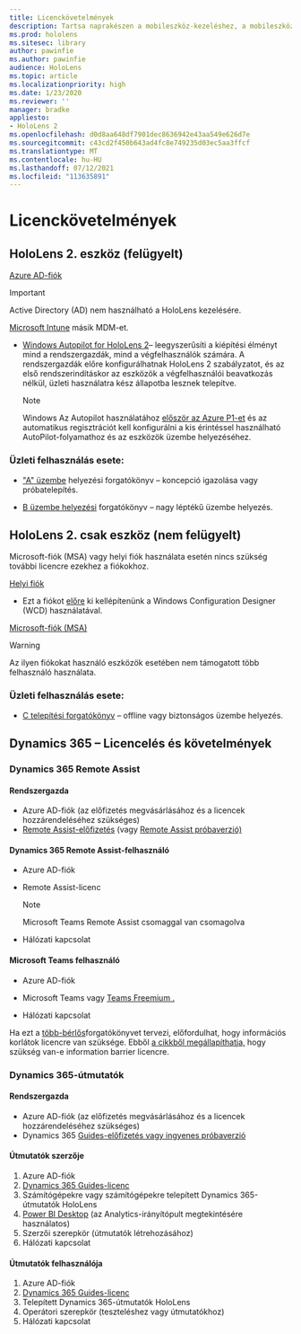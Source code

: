 ```yaml
---
title: Licenckövetelmények
description: Tartsa naprakészen a mobileszköz-kezeléshez, a mobileszköz-kezeléshez, a HoloLens és a Remote Assisthöz szükséges licencelési követelményeket és irányelveket.
ms.prod: hololens
ms.sitesec: library
author: pawinfie
ms.author: pawinfie
audience: HoloLens
ms.topic: article
ms.localizationpriority: high
ms.date: 1/23/2020
ms.reviewer: ''
manager: bradke
appliesto:
- HoloLens 2
ms.openlocfilehash: d0d8aa648df7901dec8636942e43aa549e626d7e
ms.sourcegitcommit: c43cd2f450b643ad4fc8e749235d03ec5aa3ffcf
ms.translationtype: MT
ms.contentlocale: hu-HU
ms.lasthandoff: 07/12/2021
ms.locfileid: "113635891"
---
```

# <a name="license-requirements"></a>Licenckövetelmények

## <a name="hololens-2-device-managed"></a>HoloLens 2. eszköz (felügyelt)

[Azure AD-fiók](https://docs.microsoft.com/azure/active-directory/)

> [!IMPORTANT]
> Active Directory (AD) nem használható a HoloLens kezelésére.

[Microsoft Intune](https://docs.microsoft.com/mem/intune/fundamentals/what-is-intune) másik MDM-et.
- [Windows Autopilot for HoloLens 2](hololens2-autopilot.md)– leegyszerűsíti a kiépítési élményt mind a rendszergazdák, mind a végfelhasználók számára. A rendszergazdák előre konfigurálhatnak HoloLens 2 szabályzatot, és az első rendszerindításkor az eszközök a végfelhasználói beavatkozás nélkül, üzleti használatra kész állapotba lesznek telepítve. 

  > [!NOTE]
  > Windows Az Autopilot használatához [először az Azure P1-et](https://docs.microsoft.com/azure/active-directory/fundamentals/active-directory-whatis) és az automatikus regisztrációt kell konfigurálni a kis érintéssel használható AutoPilot-folyamathoz és az eszközök üzembe helyezéséhez. [](https://docs.microsoft.com/mem/intune/enrollment/windows-enroll#enable-windows-10-automatic-enrollment) 

### <a name="business-use-case"></a>Üzleti felhasználás esete: 

- ["A" üzembe](hololens-requirements.md#scenario-a-deploy-to-cloud-connected-devices) helyezési forgatókönyv – koncepció igazolása vagy próbatelepítés.

- [B üzembe helyezési](hololens-requirements.md#scenario-b-deploy-inside-your-organizations-network) forgatókönyv – nagy léptékű üzembe helyezés.

## <a name="hololens-2-device-only-non-managed"></a>HoloLens 2. csak eszköz (nem felügyelt)

Microsoft-fiók (MSA) vagy helyi fiók használata esetén nincs szükség további licencre ezekhez a fiókokhoz.

[Helyi fiók](https://docs.microsoft.com/windows/security/identity-protection/access-control/local-accounts)

- Ezt a fiókot [előre](hololens-provisioning.md#provisioning-package-hololens-wizard) ki kellépítenünk a Windows Configuration Designer (WCD) használatával.

[Microsoft-fiók (MSA)](https://docs.microsoft.com/windows/security/identity-protection/access-control/microsoft-accounts)

> [!WARNING]
> Az ilyen fiókokat használó eszközök esetében nem támogatott több felhasználó használata.

### <a name="business-use-case"></a>Üzleti felhasználás esete: 

- [C telepítési forgatókönyv](hololens-requirements.md#scenario-c-deploy-in-secure-offline-environment) – offline vagy biztonságos üzembe helyezés.
 
## <a name="dynamics-365-licensing-and-requirements"></a>Dynamics 365 – Licencelés és követelmények

### <a name="dynamics-365-remote-assist"></a>Dynamics 365 Remote Assist 

#### <a name="admin"></a>Rendszergazda

- Azure AD-fiók (az előfizetés megvásárlásához és a licencek hozzárendeléséhez szükséges)
- [Remote Assist-előfizetés](https://docs.microsoft.com/dynamics365/mixed-reality/remote-assist/buy-and-deploy-remote-assist) (vagy [Remote Assist próbaverzió)](https://docs.microsoft.com/dynamics365/mixed-reality/remote-assist/try-remote-assist)
    
#### <a name="dynamics-365-remote-assist-user"></a>Dynamics 365 Remote Assist-felhasználó

- Azure AD-fiók

- Remote Assist-licenc 

  > [!NOTE]
  > Microsoft Teams Remote Assist csomaggal van csomagolva

- Hálózati kapcsolat

#### <a name="microsoft-teams-user"></a>Microsoft Teams felhasználó

- Azure AD-fiók

- Microsoft Teams vagy [Teams Freemium .](https://products.office.com/microsoft-teams/free)

- Hálózati kapcsolat

Ha ezt a [több-bérlős](https://docs.microsoft.com/dynamics365/mixed-reality/remote-assist/cross-tenant-overview#scenario-2-leasing-services-to-other-tenants)forgatókönyvet tervezi, előfordulhat, hogy információs korlátok licencre van szüksége. Ebből [a cikkből megállapíthatja,](https://docs.microsoft.com/dynamics365/mixed-reality/remote-assist/cross-tenant-licensing-implementation#step-1-determine-if-information-barriers-are-necessary) hogy szükség van-e information barrier licencre.

### <a name="dynamics-365-guides"></a>Dynamics 365-útmutatók 

#### <a name="admin"></a>Rendszergazda

- Azure AD-fiók (az előfizetés megvásárlásához és a licencek hozzárendeléséhez szükséges)
- Dynamics 365 [Guides-előfizetés vagy ingyenes próbaverzió](https://docs.microsoft.com/dynamics365/mixed-reality/guides/setup-step-one)

#### <a name="guides-author"></a>Útmutatók szerzője

1. Azure AD-fiók
1. [Dynamics 365 Guides-licenc](/dynamics365/mixed-reality/guides/requirements)
1. Számítógépekre vagy számítógépekre telepített Dynamics 365-útmutatók HoloLens
1. [Power BI Desktop](https://powerbi.microsoft.com/desktop/) (az Analytics-irányítópult megtekintésére használatos)
1. Szerzői szerepkör (útmutatók létrehozásához)
1. Hálózati kapcsolat

#### <a name="guides-user"></a>Útmutatók felhasználója

1. Azure AD-fiók
1. [Dynamics 365 Guides-licenc](/dynamics365/mixed-reality/guides/requirements)
1. Telepített Dynamics 365-útmutatók HoloLens
1. Operátori szerepkör (teszteléshez vagy útmutatókhoz)
1. Hálózati kapcsolat
